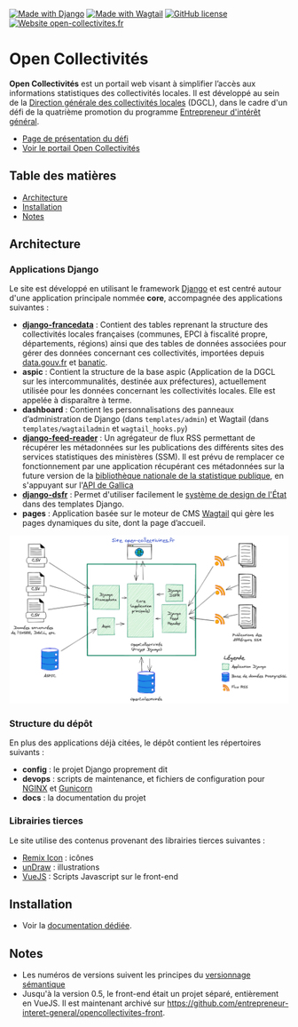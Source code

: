 [![Made with Django](https://img.shields.io/badge/Made%20with-Django-0C4B33.svg)](https://www.djangoproject.com/)
[![Made with Wagtail](https://img.shields.io/badge/Made%20with-Wagtail-0F7676.svg)](https://wagtail.io/)
[![GitHub license](https://img.shields.io/github/license/entrepreneur-interet-general/opencollectivites.svg)](https://github.com/entrepreneur-interet-general/opencollectivites/blob/master/LICENSE)
[![Website open-collectivites.fr](https://img.shields.io/website.svg?down_color=red&down_message=down&up_color=green&up_message=up&url=https%3A%2F%2Fwww.open-collectivites.fr)](https://www.open-collectivites.fr)

# Open Collectivités
<img align="right" width="250" src="open-collectivites.png?raw=true" title="Open Collectivités" alt="" />


**Open Collectivités** est un portail web visant à simplifier l’accès aux informations statistiques des collectivités locales. Il est développé au sein de la [Direction générale des collectivités locales](https://www.collectivites-locales.gouv.fr/) (DGCL), dans le cadre d'un défi de la quatrième promotion du programme [Entrepreneur d'intérêt général](https://entrepreneur-interet-general.etalab.gouv.fr/).

- [Page de présentation du défi](https://entrepreneur-interet-general.etalab.gouv.fr/defis/2020/open-collectivites.html)
- [Voir le portail Open Collectivités](https://www.open-collectivites.fr)

## Table des matières
* [Architecture](#architecture)
* [Installation](#installation)
* [Notes](#notes)

<a name="architecture"></a>
## Architecture
### Applications Django
Le site est développé en utilisant le framework [Django](https://www.djangoproject.com/) et est centré autour d'une application principale nommée **core**, accompagnée des applications suivantes :

- **[django-francedata](https://github.com/entrepreneur-interet-general/django-francedata/)** : Contient des tables reprenant la structure des collectivités locales françaises (communes, EPCI à fiscalité propre, départements, régions) ainsi que des tables de données associées pour gérer des données concernant ces collectivités, importées depuis [data.gouv.fr](https://www.data.gouv.fr/fr/) et [banatic](https://www.banatic.interieur.gouv.fr/V5/accueil/index.php).
- **aspic** : Contient la structure de la base aspic (Application de la DGCL sur les intercommunalités, destinée aux préfectures), actuellement utilisée pour les données concernant les collectivités locales. Elle est appelée à disparaître à terme.
- **dashboard** : Contient les personnalisations des panneaux d’administration de Django (dans `templates/admin`) et Wagtail (dans `templates/wagtailadmin` et `wagtail_hooks.py`)
- **[django-feed-reader](https://github.com/Ash-Crow/django-feed-reader)** : Un agrégateur de flux RSS permettant de récupérer les métadonnées sur les publications des différents sites des services statistiques des ministères (SSM). Il est prévu de remplacer ce fonctionnement par une application récupérant ces métadonnées sur la future version de la [bibliothèque nationale de la statistique publique](https://www.insee.fr/fr/information/1303569), en s'appuyant sur l'[API de Gallica](https://api.bnf.fr/fr/api-gallica-de-recherche)
- **[django-dsfr](https://github.com/entrepreneur-interet-general/django-dsfr)** : Permet d'utiliser facilement le [système de design de l'État](https://www.systeme-de-design.gouv.fr/) dans des templates Django.
- **pages** : Application basée sur le moteur de CMS [Wagtail](https://wagtail.io/) qui gère les pages dynamiques du site, dont la page d’accueil.

![Application schema](docs/oc-app-schema.png?raw=true "Application schema")

### Structure du dépôt
En plus des applications déjà citées, le dépôt contient les répertoires suivants :
- **config** : le projet Django proprement dit
- **devops** : scripts de maintenance, et fichiers de configuration pour [NGINX](https://www.nginx.com/) et [Gunicorn](https://gunicorn.org/)
- **docs** : la documentation du projet

### Librairies tierces
Le site utilise des contenus provenant des librairies tierces suivantes :
- [Remix Icon](https://remixicon.com/) : icônes
- [unDraw](https://undraw.co/) : illustrations
- [VueJS](https://vuejs.org/) : Scripts Javascript sur le front-end

<a name="installation"></a>
## Installation
- Voir la [documentation dédiée](INSTALL.md).

<a name="notes"></a>
## Notes
- Les numéros de versions suivent les principes du [versionnage sémantique](https://semver.org/)
- Jusqu'à la version 0.5, le front-end était un projet séparé, entièrement en VueJS. Il est maintenant archivé sur https://github.com/entrepreneur-interet-general/opencollectivites-front.
